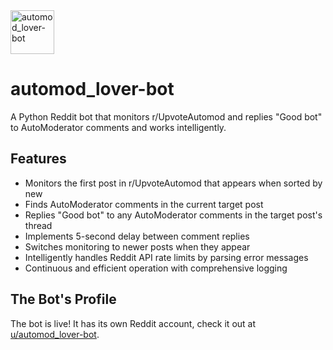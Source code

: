 <img width="70" height="70" alt="automod_lover-bot" src="https://github.com/user-attachments/assets/7b7e6391-1471-4c7a-9c77-272d79d156c4" />

# automod_lover-bot

A Python Reddit bot that monitors r/UpvoteAutomod and replies "Good bot" to AutoModerator comments and works intelligently.

## Features

- Monitors the first post in r/UpvoteAutomod that appears when sorted by new
- Finds AutoModerator comments in the current target post
- Replies "Good bot" to any AutoModerator comments in the target post's thread
- Implements 5-second delay between comment replies
- Switches monitoring to newer posts when they appear
- Intelligently handles Reddit API rate limits by parsing error messages
- Continuous and efficient operation with comprehensive logging

## The Bot's Profile
The bot is live! It has its own Reddit account, check it out at [u/automod_lover-bot](https://www.reddit.com/user/automod_lover-bot).